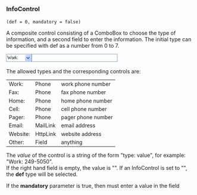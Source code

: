 ### InfoControl

``` suneido
(def = 0, mandatory = false)
```

A composite control consisting of a ComboBox to choose the type of information,
and a second field to enter the information.
The initial type can be specified with def as a number from 0 to 7.

![](<../../res/infocontrol.gif>)

The allowed types and the corresponding controls are:

|  |  |  | 
| :---- | :---- | :---- |
| Work: | Phone | work phone number | 
| Fax: | Phone | fax phone number | 
| Home: | Phone | home phone number | 
| Cell: | Phone | cell phone number | 
| Pager: | Phone | pager phone number | 
| Email: | MailLink | email address | 
| Website: | HttpLink | website address | 
| Other: | Field | anything | 


The *value* of the control is a string of the form "type: value",
for example: "Work: 249-5050".  
If the right hand field is empty, the value is "".
If an InfoControl is set to "", the **def** type will be selected.

If the **mandatory** parameter is true, then must enter a value in the field